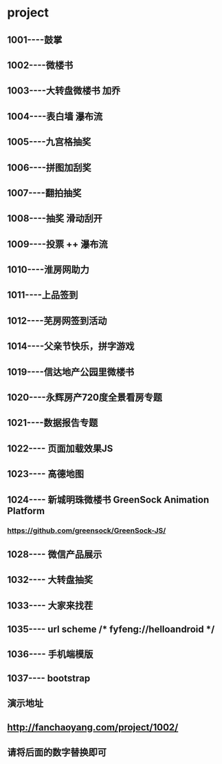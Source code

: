 # project
## 1001----鼓掌
## 1002----微楼书
## 1003----大转盘微楼书 加乔
## 1004----表白墙  瀑布流
## 1005----九宫格抽奖
## 1006----拼图加刮奖
## 1007----翻拍抽奖
## 1008----抽奖 滑动刮开
## 1009----投票 ++ 瀑布流 
## 1010----淮房网助力
## 1011----上品签到
## 1012----芜房网签到活动
## 1014----父亲节快乐，拼字游戏

## 1019----信达地产公园里微楼书
## 1020----永辉房产720度全景看房专题
## 1021----数据报告专题

## 1022---- 页面加载效果JS 
## 1023---- 高德地图 
## 1024---- 新城明珠微楼书 GreenSock Animation Platform 
### https://github.com/greensock/GreenSock-JS/ 
## 1028---- 微信产品展示 

## 1032---- 大转盘抽奖 
## 1033---- 大家来找茬 

## 1035---- url scheme   /* fyfeng://helloandroid */
## 1036---- 手机端模版
## 1037---- bootstrap 

## 演示地址
## http://fanchaoyang.com/project/1002/
## 请将后面的数字替换即可
